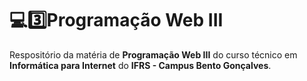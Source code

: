 # 💻3️⃣Programação Web III
 
 Respositório da matéria de **Programação Web III** do curso técnico em **Informática para Internet** do **IFRS - Campus Bento Gonçalves**.
